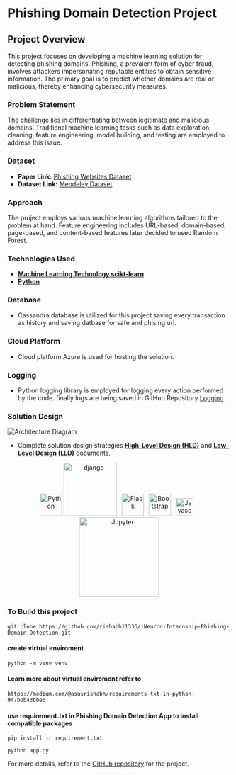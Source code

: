 # Phishing Domain Detection Project

## Project Overview
This project focuses on developing a machine learning solution for detecting phishing domains. Phishing, a prevalent form of cyber fraud, involves attackers impersonating reputable entities to obtain sensitive information. The primary goal is to predict whether domains are real or malicious, thereby enhancing cybersecurity measures.

### Problem Statement
The challenge lies in differentiating between legitimate and malicious domains. Traditional machine learning tasks such as data exploration, cleaning, feature engineering, model building, and testing are employed to address this issue.

### Dataset
- **Paper Link:** [Phishing Websites Dataset](https://www.sciencedirect.com/science/article/pii/S2352340920313202)
- **Dataset Link:** [Mendeley Dataset](https://data.mendeley.com/datasets/72ptz43s9v/1)

### Approach
The project employs various machine learning algorithms tailored to the problem at hand. Feature engineering includes URL-based, domain-based, page-based, and content-based features later decided to used Random Forest.

### Technologies Used
- [**Machine Learning Technology scikt-learn**](https://scikit-learn.org/stable/index.html)
- [**Python**](https://www.python.org/)

### Database
- Cassandra database is utilized for this project saving every transaction as history and saving datbase for safe and phising url.

### Cloud Platform
- Cloud platform Azure is used for hosting the solution.

### Logging
- Python logging library is employed for logging every action performed by the code. finally logs are being saved in GitHub Repository [Logging](https://github.com/rishabh11336/Log-Phishing-Detection.git).

### Solution Design
![Architecture Diagram](https://github.com/rishabh11336/iNeuron-Internship-Phishing-Domain-Detection/blob/main/Architecture%20Diagrams.svg)
- Complete solution design strategies [**High-Level Design (HLD)**](https://github.com/rishabh11336/iNeuron-Internship-Phishing-Domain-Detection/blob/main/High-Level%20Design%20(HLD).pdf) and [**Low-Level Design (LLD)**](https://www.example.com) documents.

<div align=center>
<a href="https://www.python.org/"><img src="https://s3.dualstack.us-east-2.amazonaws.com/pythondotorg-assets/media/files/python-logo-only.svg" title="Python" alt="Python" width="50"/></a> 
<a href="https://www.djangoproject.com/"><img src="https://static.djangoproject.com/img/logos/django-logo-positive.svg" alt="django" width="120"/></a> 
&ensp;<a href="https://flask.palletsprojects.com/en/2.3.x/"><img src="flask-svgrepo-com.svg" title="Flask" alt="Flask" width="50"/></a> 
&ensp;<a href="https://getbootstrap.com/"><img src="bootstrap-fill.svg" title="Bootstrap" alt="Bootstrap" width="50"/></a> 
&ensp;<a href="https://www.javascript.com/"><img src="https://cdn.cdnlogo.com/logos/j/69/javascript.svg" title="Javascript" alt="Javascript" width="40"/></a> 
&ensp;<a href="https://jupyter.org/"><img src="https://jupyter.org/assets/logos/rectanglelogo-greytext-orangebody-greymoons.svg" title="Jupyter" alt="Jupyter" width="180"/></a>
</div>

### To Build this project
```
git clone https://github.com/rishabh11336/iNeuron-Internship-Phishing-Domain-Detection.git
```
#### create virtual enviroment
```
python -m venv venv
```
#### Learn more about virtual enviroment refer to
```
https://medium.com/@asusrishabh/requirements-txt-in-python-947b0b43bbe6
```
#### use requirement.txt in Phishing Domain Detection App to install compatible packages
```
pip install -r requirement.txt
```
```
python app.py
```

For more details, refer to the [GitHub repository](https://github.com/rishabh11336/iNeuron-Internship-Phishing-Domain-Detection) for the project.
